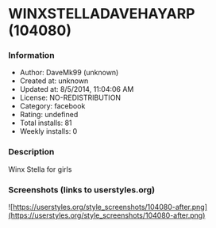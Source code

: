 # WINXSTELLADAVEHAYARP (104080)

### Information
- Author: DaveMk99 (unknown)
- Created at: unknown
- Updated at: 8/5/2014, 11:04:06 AM
- License: NO-REDISTRIBUTION
- Category: facebook
- Rating: undefined
- Total installs: 81
- Weekly installs: 0


### Description
Winx Stella for girls


### Screenshots (links to userstyles.org)
![https://userstyles.org/style_screenshots/104080-after.png](https://userstyles.org/style_screenshots/104080-after.png)


